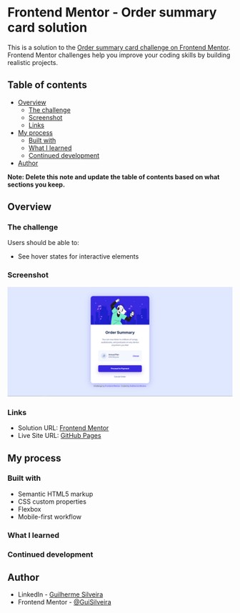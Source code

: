 # Frontend Mentor - Order summary card solution

This is a solution to the [Order summary card challenge on Frontend Mentor](https://www.frontendmentor.io/challenges/order-summary-component-QlPmajDUj). Frontend Mentor challenges help you improve your coding skills by building realistic projects.

## Table of contents

- [Overview](#overview)
  - [The challenge](#the-challenge)
  - [Screenshot](#screenshot)
  - [Links](#links)
- [My process](#my-process)
  - [Built with](#built-with)
  - [What I learned](#what-i-learned)
  - [Continued development](#continued-development)
- [Author](#author)

**Note: Delete this note and update the table of contents based on what sections you keep.**

## Overview

### The challenge

Users should be able to:

- See hover states for interactive elements

### Screenshot

![](./images/screenshot-order-summary.png)

### Links

- Solution URL: [Frontend Mentor](https://your-solution-url.com)
- Live Site URL: [GitHub Pages](https://guisilveira.github.io/Order-Summary-Component/)

## My process

### Built with

- Semantic HTML5 markup
- CSS custom properties
- Flexbox
- Mobile-first workflow

### What I learned

### Continued development

## Author

- LinkedIn - [Guilherme Silveira](https://www.linkedin.com/in/guilherme-silveira-coutinho/)
- Frontend Mentor - [@GuiSilveira](https://www.frontendmentor.io/profile/GuiSilveira)

